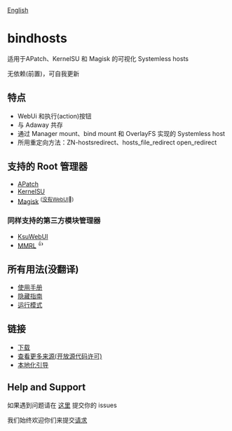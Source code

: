 [English](https://github.com/xiangfa-test/bindhosts/blob/master/README.md)
# bindhosts

适用于APatch、KernelSU 和 Magisk 的可视化 Systemless hosts

无依赖(前置)，可自我更新
## 特点

- WebUi 和执行(action)按钮
- 与 Adaway 共存
- 通过 Manager mount、bind mount 和 OverlayFS 实现的 Systemless host
- 所用重定向方法：ZN-hostsredirect、hosts_file_redirect open_redirect

 ## 支持的 Root 管理器

 - [APatch](https://github.com/bmax121/APatch) 
- [KernelSU](https://github.com/tiann/KernelSU)
- [Magisk](https://github.com/topjohnwu/Magisk)  <sup>([没有WebUI](https://github.com/topjohnwu/Magisk/issues/8609#event-15568590949)👀)</sup>

### 同样支持的第三方模块管理器

- [KsuWebUI](https://github.com/5ec1cff/KsuWebUIStandalone)
- [MMRL](https://github.com/DerGoogler/MMRL)   <sup>👍</sup>

## 所有用法(没翻译)

- [使用手册](Documentation/usage.md)
- [隐藏指南](Documentation/hiding.md)
- [运行模式](Documentation/modes.md)

## 链接

- [下载](https://github.com/backslashxx/bindhosts/releases)
- [查看更多来源(开放源代码许可) ](Documentation/sources.md)
- [本地化引导](Documentation/localize.md)

## Help and Support

如果遇到问题请在 [这里](https://github.com/backslashxx/bindhosts/issues) 提交你的 issues

我们始终欢迎你们来提交[请求](https://github.com/backslashxx/bindhosts/pulls)
